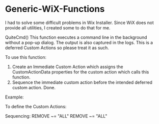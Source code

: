 # Generic-WiX-Functions

I had to solve some difficult problems in Wix Installer. Since WiX does not provide all utilities, I created some to do that for me.

QuiteCmd()
This function executes a command line in the background without a pop-up dialog. The output is also captured in the logs. This is a deferred Custom Actions so please treat it as such.

To use this function:
1. Create an Immediate Custom Action which assigns the CustomActionData properties for the custom action which calls this function. 
2. Sequence the immediate custom action before the intended deferred custom action. Done.

Example:

To define the Custom Actions: 
<CustomAction Id="PrepareMyCmdCall" Property="MyCmdCall" Value="CMDFILENAME=myExecutable.exe;CMDEXEPARAMS=-example params;CMDDIRECTORY=C:\fooTest" />
<CustomAction Id="MyCmdCall" Return="check" Execute="deferred" BinaryKey="CustomActions.CA.dll" DllEntry="QuietCmd" />

Sequencing:
<InstallExecuteSequence>
        <Custom Action="PrepareMyCmdCall" Before="MyCmdCall">REMOVE ~= "ALL"</Custom>
        <Custom Action="MyCmdCall" After="SomeCustomAction">REMOVE ~= "ALL"</Custom>
</InstallExecuteSequence>
